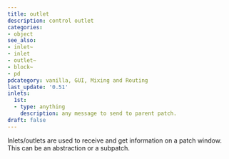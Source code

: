 ```yaml
---
title: outlet
description: control outlet
categories:
- object
see_also: 
- inlet~
- inlet
- outlet~
- block~
- pd
pdcategory: vanilla, GUI, Mixing and Routing
last_update: '0.51'
inlets:
  1st:
  - type: anything
    description: any message to send to parent patch.
draft: false
---
```

Inlets/outlets are used to receive and get information on a patch window. This can be an abstraction or a subpatch. 
